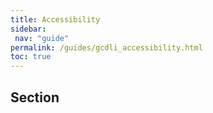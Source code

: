 ```yaml
---
title: Accessibility
sidebar:
 nav: "guide"
permalink: /guides/gcdli_accessibility.html
toc: true
---
```

## Section
